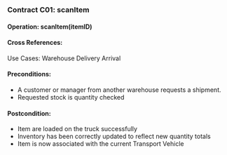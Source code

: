 ### Contract C01: scanItem

#### Operation: scanItem(itemID)

#### Cross References: 

Use Cases: Warehouse Delivery Arrival

#### Preconditions: 

- A customer or manager from another warehouse requests a shipment.
- Requested stock is quantity checked

#### Postcondition:

- Item are loaded on the truck successfully
- Inventory has been correctly updated to reflect new quantity totals
- Item is now associated with the current Transport Vehicle